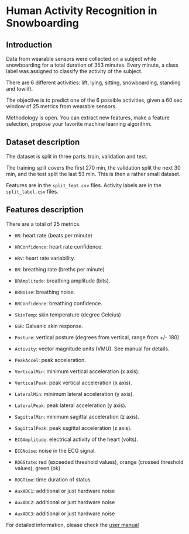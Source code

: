# Human Activity Recognition in Snowboarding

## Introduction

Data from wearable sensors were collected on a subject
while snowboarding for a total duration of 353 minutes.
Every minute, a class label was assigned to classify the activity of the subject.

There are 6 different activities: lift, lying, sitting, snowboarding, standing and towlift.

The objective is to predict one of the 6 possible activities,
given a 60 sec window of 25 metrics from wearable sensors.

Methodology is open. You can extract new features, make a feature selection,
propose your favorite machine learning algorithm.

## Dataset description

The dataset is split in three parts: train, validation and test.

The training split covers the first 270 min, the validation split the next 30 min,
and the test split the last 53 min. This is then a rather small dataset.

Features are in the `split_feat.csv` files.
Activity labels are in the `split_label.csv` files.

## Features description

There are a total of 25 metrics.
* `HR`: heart rate (beats per minute)
* `HRConfidence`: heart rate confidence.
* `HRV`: heart rate variability.

* `BR`: breathing rate (breths per minute)
* `BRAmplitude`: breathing amplitude (bits).
* `BRNoise`: breathing noise.
* `BRConfidence`: breathing confidence.

* `SkinTemp`: skin temperature (degree Celcius)
* `GSR`: Galvanic skin response.

* `Posture`: vertical posture (degrees from vertical, range from +/- 180)
* `Activity`: vector magnitude units (VMU). See manual for details.
* `PeakAccel`: peak acceleration.

* `VerticalMin`: minimum vertical acceleration (x axis).
* `VerticalPeak`: peak vertical acceleration (x axis).
* `LateralMin`: minimum lateral acceleration (y axis).
* `LateralPeak`: peak lateral acceleration (y axis).
* `SagittalMin`: minimum sagittal acceleration (z axis).
* `SagittalPeak`: peak sagittal acceleration (z axis).

* `ECGAmplitude`: electrical activity of the heart (volts).
* `ECGNoise`: noise in the ECG signal.

* `ROGState`: red (exceeded threshold values), orange (crossed threshold values), green (ok)
* `ROGTime`: time duration of status

* `AuxADC1`: additional or just hardware noise
* `AuxADC2`: additional or just hardware noise
* `AuxADC3`: additional or just hardware noise

For detailed information, please check the
[user manual](https://www.zephyranywhere.com/media/download/bioharness-log-data-descriptions-07-apr-2016.pdf)
